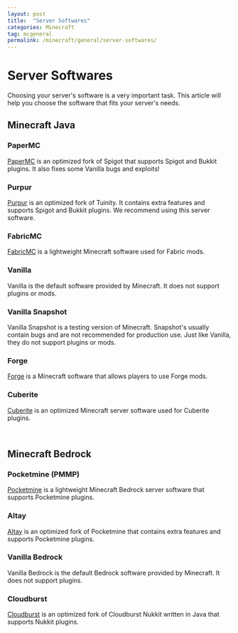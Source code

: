 ```yaml
---
layout: post
title:  "Server Softwares"
categories: Minecraft
tag: mcgeneral
permalink: /minecraft/general/server-softwares/
---
```


# Server Softwares
Choosing your server's software is a very important task. This article will help you choose the software that fits your server's needs.

## Minecraft Java

### PaperMC
[PaperMC](https://papermc.io) is an optimized fork of Spigot that supports Spigot and Bukkit plugins. It also fixes some Vanilla bugs and exploits!

### Purpur
[Purpur](https://purpur.pl3x.net/) is an optimized fork of Tuinity. It contains extra features and supports Spigot and Bukkit plugins. We recommend using this server software.

### FabricMC
[FabricMC](https://fabricmc.net) is a lightweight Minecraft software used for Fabric mods.

### Vanilla
Vanilla is the default software provided by Minecraft. It does not support plugins or mods.

### Vanilla Snapshot
Vanilla Snapshot is a testing version of Minecraft. Snapshot's usually contain bugs and are not recommended for production use. Just like Vanilla, they do not support plugins or mods.

### Forge
[Forge](https://files.minecraftforge.net/net/minecraftforge/forge) is a Minecraft software that allows players to use Forge mods.

### Cuberite 
[Cuberite](https://cuberite.org/) is an optimized Minecraft server software used for Cuberite plugins.

<br>

## Minecraft Bedrock

### Pocketmine (PMMP)
[Pocketmine](https://www.pocketmine.net) is a lightweight Minecraft Bedrock server software that supports Pocketmine plugins.

### Altay
[Altay](https://github.com/TuranicTeam/Altay) is an optimized fork of Pocketmine that contains extra features and supports Pocketmine plugins.

### Vanilla Bedrock
Vanilla Bedrock is the default Bedrock software provided by Minecraft. It does not support plugins.

### Cloudburst
[Cloudburst](https://cloudburstmc.org/) is an optimized fork of Cloudburst Nukkit written in Java that supports Nukkit plugins.